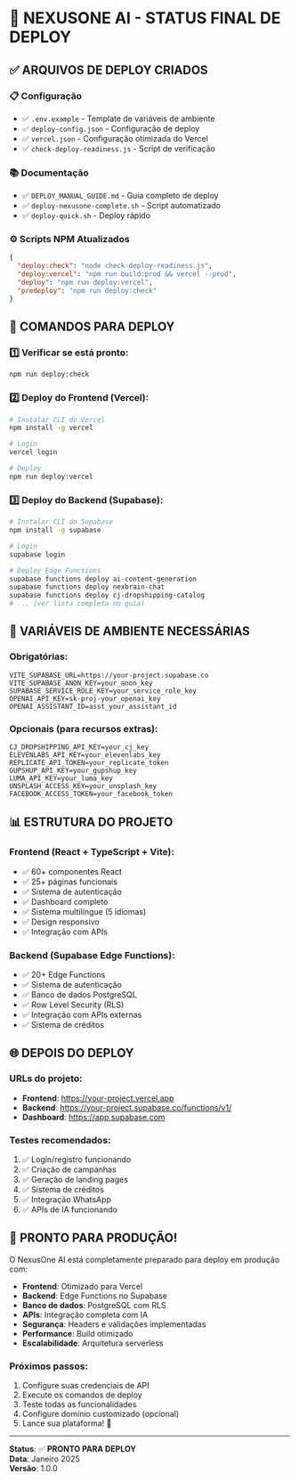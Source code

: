 # 🚀 NEXUSONE AI - STATUS FINAL DE DEPLOY

## ✅ ARQUIVOS DE DEPLOY CRIADOS

### 📋 Configuração
- ✅ `.env.example` - Template de variáveis de ambiente
- ✅ `deploy-config.json` - Configuração de deploy
- ✅ `vercel.json` - Configuração otimizada do Vercel
- ✅ `check-deploy-readiness.js` - Script de verificação

### 📚 Documentação
- ✅ `DEPLOY_MANUAL_GUIDE.md` - Guia completo de deploy
- ✅ `deploy-nexusone-complete.sh` - Script automatizado
- ✅ `deploy-quick.sh` - Deploy rápido

### ⚙️ Scripts NPM Atualizados
```json
{
  "deploy:check": "node check-deploy-readiness.js",
  "deploy:vercel": "npm run build:prod && vercel --prod", 
  "deploy": "npm run deploy:vercel",
  "predeploy": "npm run deploy:check"
}
```

## 🎯 COMANDOS PARA DEPLOY

### 1️⃣ Verificar se está pronto:
```bash
npm run deploy:check
```

### 2️⃣ Deploy do Frontend (Vercel):
```bash
# Instalar CLI do Vercel
npm install -g vercel

# Login
vercel login

# Deploy
npm run deploy:vercel
```

### 3️⃣ Deploy do Backend (Supabase):
```bash
# Instalar CLI do Supabase
npm install -g supabase

# Login
supabase login

# Deploy Edge Functions
supabase functions deploy ai-content-generation
supabase functions deploy nexbrain-chat
supabase functions deploy cj-dropshipping-catalog
# ... (ver lista completa no guia)
```

## 🔑 VARIÁVEIS DE AMBIENTE NECESSÁRIAS

### Obrigatórias:
```env
VITE_SUPABASE_URL=https://your-project.supabase.co
VITE_SUPABASE_ANON_KEY=your_anon_key
SUPABASE_SERVICE_ROLE_KEY=your_service_role_key
OPENAI_API_KEY=sk-proj-your_openai_key
OPENAI_ASSISTANT_ID=asst_your_assistant_id
```

### Opcionais (para recursos extras):
```env
CJ_DROPSHIPPING_API_KEY=your_cj_key
ELEVENLABS_API_KEY=your_elevenlabs_key
REPLICATE_API_TOKEN=your_replicate_token
GUPSHUP_API_KEY=your_gupshup_key
LUMA_API_KEY=your_luma_key
UNSPLASH_ACCESS_KEY=your_unsplash_key
FACEBOOK_ACCESS_TOKEN=your_facebook_token
```

## 📊 ESTRUTURA DO PROJETO

### Frontend (React + TypeScript + Vite):
- ✅ 60+ componentes React
- ✅ 25+ páginas funcionais
- ✅ Sistema de autenticação
- ✅ Dashboard completo
- ✅ Sistema multilíngue (5 idiomas)
- ✅ Design responsivo
- ✅ Integração com APIs

### Backend (Supabase Edge Functions):
- ✅ 20+ Edge Functions
- ✅ Sistema de autenticação
- ✅ Banco de dados PostgreSQL
- ✅ Row Level Security (RLS)
- ✅ Integração com APIs externas
- ✅ Sistema de créditos

## 🌐 DEPOIS DO DEPLOY

### URLs do projeto:
- **Frontend**: https://your-project.vercel.app
- **Backend**: https://your-project.supabase.co/functions/v1/
- **Dashboard**: https://app.supabase.com

### Testes recomendados:
1. ✅ Login/registro funcionando
2. ✅ Criação de campanhas
3. ✅ Geração de landing pages
4. ✅ Sistema de créditos
5. ✅ Integração WhatsApp
6. ✅ APIs de IA funcionando

## 🚀 PRONTO PARA PRODUÇÃO!

O NexusOne AI está completamente preparado para deploy em produção com:

- **Frontend**: Otimizado para Vercel
- **Backend**: Edge Functions no Supabase
- **Banco de dados**: PostgreSQL com RLS
- **APIs**: Integração completa com IA
- **Segurança**: Headers e validações implementadas
- **Performance**: Build otimizado
- **Escalabilidade**: Arquitetura serverless

### Próximos passos:
1. Configure suas credenciais de API
2. Execute os comandos de deploy
3. Teste todas as funcionalidades
4. Configure domínio customizado (opcional)
5. Lance sua plataforma! 🎉

---
**Status**: ✅ **PRONTO PARA DEPLOY**  
**Data**: Janeiro 2025  
**Versão**: 1.0.0